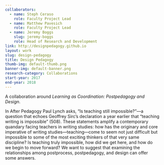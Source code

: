 ```yaml
---
collaborators: 
  - name: Steph Ceraso
  	role: Faculty Project Lead
  - name: Matthew Pavesich
  	role: Faculty Project Lead
  - name: Jeremy Boggs
    slug: jeremy-boggs
    role: Head of Research and Development
link: http://designpedagogy.github.io
layout: work
slug: design-pedagogy
title: Design Pedagogy
thumb-img: default-thumb.png
banner-img: default-banner.png
research-category: Collaborations
start-year: 2017
end-year: 2018
---
```


A collaboration around _Learning as Coordination: Postpedagogy and Design_.

In After Pedagogy Paul Lynch asks, “Is teaching still impossible?”—a question that echoes Geoffrey Sirc’s declaration a year earlier that “teaching writing is impossible” (508). These statements amplify a contemporary quandary facing teachers in writing studies: how has the originary and core imperative of writing studies—teaching—come to seem not just difficult but impossible to some of the most exciting thinkers of that very same discipline? Is teaching truly impossible, how did we get here, and how do we begin to move forward? We want to suggest that examining the relationships among postprocess, postpedagogy, and design can offer some answers.